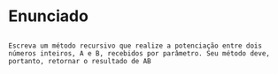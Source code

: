 # Enunciado <h2>

	Escreva um método recursivo que realize a potenciação entre dois números inteiros, A e B, recebidos por parâmetro. Seu método deve, portanto, retornar o resultado de AB
 

